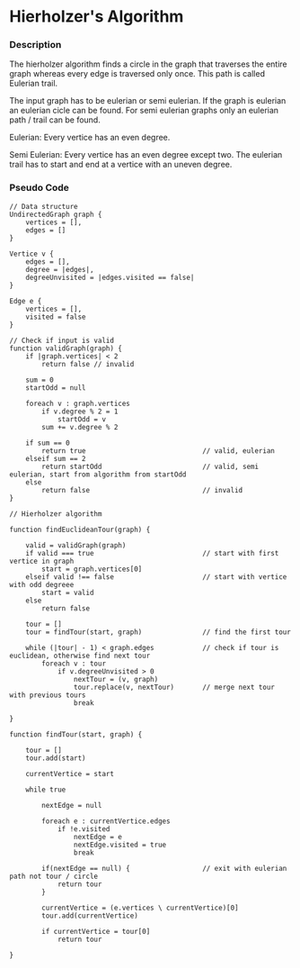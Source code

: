 # Hierholzer's Algorithm

### Description

The hierholzer algorithm finds a circle in the graph that traverses the entire graph whereas every edge is traversed only once. This path is called Eulerian trail.

The input graph has to be eulerian or semi eulerian. If the graph is eulerian an eulerian cicle can be found. For semi eulerian graphs only an eulerian path / trail can be found.

Eulerian: Every vertice has an even degree.

Semi Eulerian: Every vertice has an even degree except two. The eulerian trail has to start and end at a vertice with an uneven degree.

### Pseudo Code


```
// Data structure
UndirectedGraph graph { 
	vertices = [], 
	edges = [] 
}

Vertice v {
	edges = [],
	degree = |edges|,
	degreeUnvisited = |edges.visited == false|
}

Edge e {
	vertices = [],
	visited = false
}

// Check if input is valid
function validGraph(graph) {
	if |graph.vertices| < 2
		return false // invalid
	
	sum = 0
	startOdd = null

	foreach v : graph.vertices
		if v.degree % 2 = 1
			startOdd = v
		sum += v.degree % 2

	if sum == 0 
		return true 							// valid, eulerian
	elseif sum == 2
		return startOdd 						// valid, semi eulerian, start from algorithm from startOdd
	else
		return false 							// invalid
}

// Hierholzer algorithm

function findEuclideanTour(graph) {

	valid = validGraph(graph)
	if valid === true							// start with first vertice in graph
		start = graph.vertices[0]	
	elseif valid !== false						// start with vertice with odd degreee
		start = valid
	else
		return false

	tour = []
	tour = findTour(start, graph)				// find the first tour

	while (|tour| - 1) < graph.edges 			// check if tour is euclidean, otherwise find next tour
		foreach v : tour
			if v.degreeUnvisited > 0
				nextTour = (v, graph)
				tour.replace(v, nextTour)		// merge next tour with previous tours
				break

}

function findTour(start, graph) {

	tour = []
	tour.add(start)

	currentVertice = start

	while true

		nextEdge = null

		foreach e : currentVertice.edges
			if !e.visited
				nextEdge = e
				nextEdge.visited = true
				break

		if(nextEdge == null) {					// exit with eulerian path not tour / circle
			return tour
		}

		currentVertice = (e.vertices \ currentVertice)[0]
		tour.add(currentVertice)

		if currentVertice = tour[0]
			return tour

}
```
